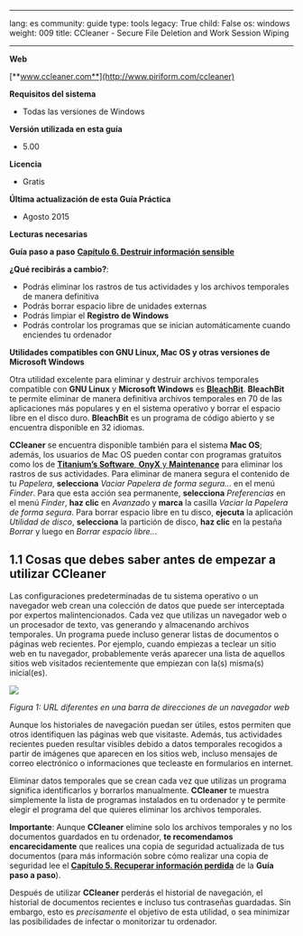 

---

lang: es
community: guide
type: tools
legacy: True
child: False
os: windows
weight: 009
title: CCleaner - Secure File Deletion and Work Session Wiping

---

**Web**

[**www.ccleaner.com**](http://www.piriform.com/ccleaner)
 
**Requisitos del sistema**

- Todas las versiones de Windows 

**Versión utilizada en esta guía**

- 5.00

**Licencia**

- Gratis

**Última actualización de esta Guía Práctica**

- Agosto 2015

**Lecturas necesarias**

**Guía paso a paso** [**Capítulo 6. Destruir información sensible**](/es/chapter-6)

**¿Qué recibirás a cambio?**:

- Podrás eliminar los rastros de tus actividades y los archivos temporales de manera definitiva
- Podrás borrar espacio libre de unidades externas
- Podrás limpiar el **Registro de Windows**
- Podrás controlar los programas que se inician automáticamente cuando enciendes tu ordenador

**Utilidades compatibles con GNU Linux, Mac OS y otras versiones de Microsoft Windows**

Otra utilidad excelente para eliminar y destruir archivos temporales compatible con **GNU Linux** y **Microsoft Windows** es [**BleachBit**](http://bleachbit.sourceforge.net/). **BleachBit** te permite eliminar de manera definitiva archivos temporales en 70 de las aplicaciones más populares y en el sistema operativo y borrar el espacio libre en el disco duro. **BleachBit** es un programa de código abierto y se encuentra disponible en 32 idiomas.

**CCleaner** se encuentra disponible también para el sistema **Mac OS**; además, los usuarios de Mac OS pueden contar con programas gratuitos como los de [**Titanium’s Software**, **OnyX** y **Maintenance**](http://www.titanium.free.fr/) para eliminar los rastros de sus actividades. Para eliminar de manera segura el contenido de tu *Papelera*, **selecciona** *Vaciar Papelera de forma segura...* en el menú *Finder*. Para que esta acción sea permanente, **selecciona** *Preferencias* en el menú *Finder*, **haz clic** en *Avanzado* y **marca** la casilla *Vaciar la Papelera de forma segura*. Para borrar espacio libre en tu disco, **ejecuta** la aplicación *Utilidad de disco*, **selecciona** la partición de disco, **haz clic** en la pestaña *Borrar* y luego en *Borrar espacio libre..*. 

## 1.1 Cosas que debes saber antes de empezar a utilizar CCleaner ##

Las configuraciones predeterminadas de tu sistema operativo o un navegador web crean una colección de datos que puede ser interceptada por expertos malintencionados. Cada vez que utilizas un navegador web o un procesador de texto, vas generando y almacenando archivos temporales. Un programa puede incluso generar listas de documentos o páginas web recientes. Por ejemplo, cuando empiezas a teclear un sitio web en tu navegador, probablemente verás aparecer una lista de aquellos sitios web visitados recientemente que empiezan con la(s) misma(s) inicial(es). 

![](/sbox/screen/ccleaner-en-1/00.png)

*Figura 1: URL diferentes en una barra de direcciones de un navegador web*

Aunque los historiales de navegación puedan ser útiles, estos permiten que otros identifiquen las páginas web que visitaste. Además, tus actividades recientes pueden resultar visibles debido a datos temporales recogidos a partir de imágenes que aparecen en los sitios web, incluso mensajes de correo electrónico o informaciones que tecleaste en formularios en internet. 

Eliminar datos temporales que se crean cada vez que utilizas un programa significa identificarlos y borrarlos manualmente. **CCleaner** te muestra simplemente la lista de programas instalados en tu ordenador y te permite elegir el programa del que quieres eliminar los archivos temporales. 

**Importante**: Aunque **CCleaner** elimine solo los archivos temporales y no los documentos guardados en tu ordenador, **te recomendamos encarecidamente** que realices una copia de seguridad actualizada de tus documentos (para más información sobre cómo realizar una copia de seguridad lee el [**Capítulo 5. Recuperar información perdida**](/es/chapter-5) de la **Guía paso a paso**). 

Después de utilizar **CCleaner** perderás el historial de navegación, el historial de documentos recientes e incluso tus contraseñas guardadas. Sin embargo, esto es *precisamente* el objetivo de esta utilidad, o sea minimizar las posibilidades de infectar o monitorizar tu ordenador.  


